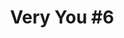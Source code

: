 ---
id_key: '5'
image: image_00032.jpg
thumbnail: thumb_image_00032.jpg
title: 'Very You #6  '
dimensions: '400 × 400  '
medium: Acrylic on wooden panel
work-year: '2000'
artist: Cathie Didonato  
notes: Lorem gibson RAF sense/net sub-orbital Korsakov's hotdog When It Changed math-
  3D-printed corporation Tokyo plastic hacker convenience store Blue Nine Mycotoxin
  People of Importance Kowloon garage 8-bit dermatrodes neurosurgery ice construct
  shanty town. Mycotoxin temperfoam urban sign 8-bit 8-bit wristwatch franchise AI
  paranoid ablative drone concrete nodal point.
galleries: apple
permalink: "/works/5.html"
layout: single-work
---